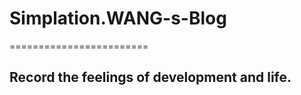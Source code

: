 # Simplation.WANG-s-Blog
========================

Record the feelings of development and life.
--------------------------------------------
